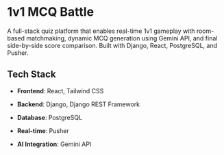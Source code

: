 # 1v1 MCQ Battle

A full-stack quiz platform that enables real-time 1v1 gameplay with room-based matchmaking, dynamic MCQ generation using Gemini API, and final side-by-side score comparison. Built with Django, React, PostgreSQL, and Pusher.

## Tech Stack

- **Frontend**: React, Tailwind CSS
  
- **Backend**: Django, Django REST Framework
  
- **Database**: PostgreSQL
  
- **Real-time**: Pusher
  
- **AI Integration**: Gemini API
